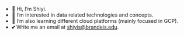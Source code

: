 - 👋 Hi, I’m Shiyi.
- 🔢 I’m interested in data related technologies and concepts.
- 🌱 I’m also learning different cloud platforms (mainly focused in GCP).
- 💕 Write me an email at shiyis@brandeis.edu.

<!---
shiyis/shiyis is a ✨ special ✨ repository because its `README.md` (this file) appears on your GitHub profile.
You can click the Preview link to take a look at your changes.
--->

